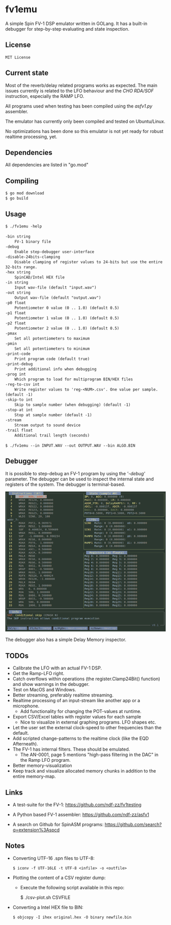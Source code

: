 # fv1emu

A simple Spin FV-1 DSP emulator written in GOLang. It has a built-in
debugger for step-by-step evaluating and state inspection.


## License

    MIT License


## Current state

Most of the reverb/delay related programs works as expected. The main
issues currently is related to the LFO behaviour and the *CHO RDA/SOF*
instruction, especially the RAMP LFO.


All programs used when testing has been compiled using the *asfv1.py*
assembler.


The emulator has currently only been compiled and tested on
Ubuntu/Linux.

No optimizations has been done so this emulator is not yet ready
for robust realtime processing, yet.


## Dependencies

All dependencies are listed in "go.mod"


## Compiling

    $ go mod download
    $ go build


## Usage

    $ ./fv1emu -help

    -bin string
    	FV-1 binary file
    -debug
    	Enable step-debugger user-interface
    -disable-24bits-clamping
    	Disable clamping of register values to 24-bits but use the entire 32-bits range.
    -hex string
    	SpinCAD/Intel HEX file
    -in string
    	Input wav-file (default "input.wav")
    -out string
    	Output wav-file (default "output.wav")
    -p0 float
    	Potentiometer 0 value (0 .. 1.0) (default 0.5)
    -p1 float
    	Potentiometer 1 value (0 .. 1.0) (default 0.5)
    -p2 float
    	Potentiometer 2 value (0 .. 1.0) (default 0.5)
    -pmax
    	Set all potentiometers to maximum
    -pmin
    	Set all potentiometers to minimum
    -print-code
    	Print program code (default true)
    -print-debug
    	Print additional info when debugging
    -prog int
    	Which program to load for multiprogram BIN/HEX files
    -reg-to-csv int
    	Write register values to 'reg-<NUM>.csv'. One value per sample. (default -1)
    -skip-to int
    	Skip to sample number (when debugging) (default -1)
    -stop-at int
    	Stop at sample number (default -1)
    -stream
    	Stream output to sound device
    -trail float
    	Additional trail length (seconds)

    $ ./fv1emu --in INPUT.WAV --out OUTPUT.WAV --bin ALGO.BIN 


## Debugger

It is possible to step-debug an FV-1 program by using the *'-debug'*
parameter. The debugger can be used to inspect the internal state and
registers of the system. The debugger is terminal-based.

![Debugger](/debugger-screenshot.png)

The debugger also has a simple Delay Memory inspector.


## TODOs

 - Calibrate the LFO with an actual FV-1 DSP.
 - Get the Ramp-LFO right.
 - Catch overflows within operations (the register.Clamp24Bit() function) and show warnings in 
   the debugger.
 - Test on MacOS and Windows.
 - Better streaming, preferably realtime streaming.
 - Realtime processing of an input-stream like another app or
   a microphone.
   - Add functionality for changing the POT-values at runtime.
 - Export CSV/Excel tables with register values for each sample
   - Nice to visualize in external graphing programs. LFO shapes etc.
 - Let the user set the external clock-speed to other frequencies than
   the default.
 - Add scripted change-patterns to the realtime clock (like the EQD
   Afterneath).
 - The FV-1 has internal filters. These should be emulated.
   - The AN-0001, page 5 mentions "high-pass filtering in the DAC" in
     the Ramp LFO program.
 - Better memory-visualization
 - Keep track and visualize allocated memory chunks in addition to the
   entire memory-map.

## Links

 - A test-suite for the FV-1: https://github.com/ndf-zz/fv1testing

 - A Python based FV-1 assembler: https://github.com/ndf-zz/asfv1

 - A search on Github for SpinASM programs: https://github.com/search?q=extension%3Aspcd


## Notes

  - Converting UTF-16 .spn files to UTF-8:
 
        $ iconv -f UTF-16LE -t UTF-8 <infile> -o <outfile>
        
  - Plotting the content of a CSV register dump:
    - Execute the following script available in this repo:
    
        $ ./csv-plot.sh CSVFILE
 
  - Converting a Intel HEX file to BIN:
    
        $ objcopy -I ihex original.hex -O binary newfile.bin
        
        

